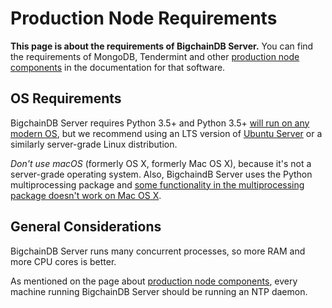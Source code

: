 <!---
Copyright BigchainDB GmbH and BigchainDB contributors
SPDX-License-Identifier: (Apache-2.0 AND CC-BY-4.0)
Code is Apache-2.0 and docs are CC-BY-4.0
--->

# Production Node Requirements

**This page is about the requirements of BigchainDB Server.** You can find the requirements of MongoDB, Tendermint and other [production node components](node-components.html) in the documentation for that software.

## OS Requirements

BigchainDB Server requires Python 3.5+ and Python 3.5+ [will run on any modern OS](https://docs.python.org/3.5/using/index.html), but we recommend using an LTS version of [Ubuntu Server](https://www.ubuntu.com/server) or a similarly server-grade Linux distribution.

_Don't use macOS_ (formerly OS X, formerly Mac OS X), because it's not a server-grade operating system. Also, BigchaindB Server uses the Python multiprocessing package and [some functionality in the multiprocessing package doesn't work on Mac OS X](https://docs.python.org/3.6/library/multiprocessing.html#multiprocessing.Queue.qsize).

## General Considerations

BigchainDB Server runs many concurrent processes, so more RAM and more CPU cores is better.

As mentioned on the page about [production node components](node-components.html), every machine running BigchainDB Server should be running an NTP daemon.
